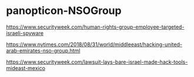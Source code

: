 # panopticon-NSOGroup

https://www.securityweek.com/human-rights-group-employee-targeted-israeli-spyware

https://www.nytimes.com/2018/08/31/world/middleeast/hacking-united-arab-emirates-nso-group.html

https://www.securityweek.com/lawsuit-lays-bare-israel-made-hack-tools-mideast-mexico
